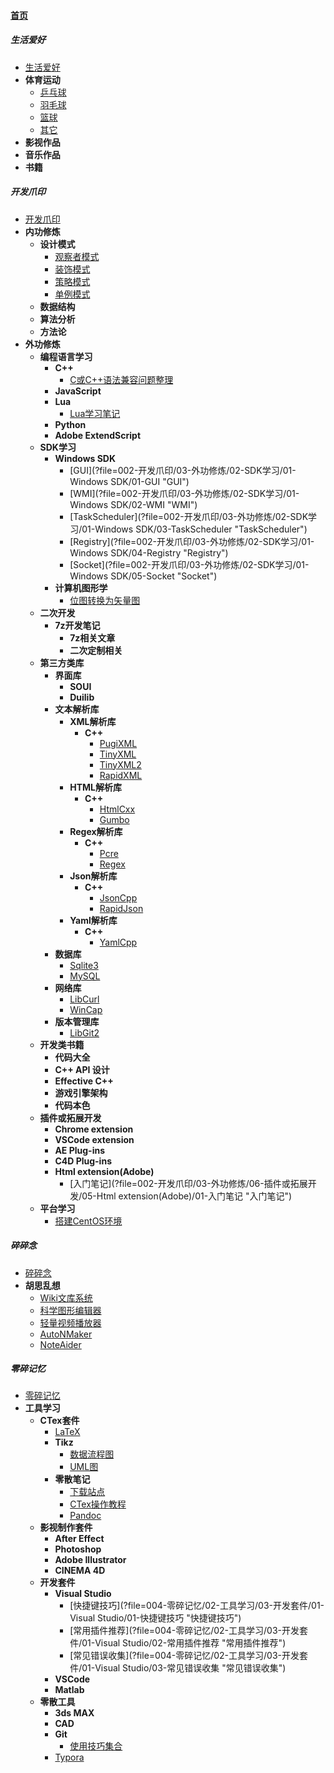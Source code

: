 
#### [首页](?file=首页 "返回首页")

##### 生活爱好
- [生活爱好](?file=001-生活爱好/01-生活爱好 "生活爱好")
- **体育运动**
    - [乒乓球](?file=001-生活爱好/02-体育运动/01-乒乓球 "乒乓球")
    - [羽毛球](?file=001-生活爱好/02-体育运动/02-羽毛球 "羽毛球")
    - [篮球](?file=001-生活爱好/02-体育运动/03-篮球 "篮球")
    - [其它](?file=001-生活爱好/02-体育运动/04-其它 "其它")
- **影视作品**
- **音乐作品**
- **书籍**

##### 开发爪印
- [开发爪印](?file=002-开发爪印/01-开发爪印 "开发爪印")
- **内功修炼**
    - **设计模式**
        - [观察者模式](?file=002-开发爪印/02-内功修炼/01-设计模式/01-观察者模式 "观察者模式")
        - [装饰模式](?file=002-开发爪印/02-内功修炼/01-设计模式/02-装饰模式 "装饰模式")
        - [策略模式](?file=002-开发爪印/02-内功修炼/01-设计模式/03-策略模式 "策略模式")
        - [单例模式](?file=002-开发爪印/02-内功修炼/01-设计模式/04-单例模式 "单例模式")
    - **数据结构**
    - **算法分析**
    - **方法论**
- **外功修炼**
    - **编程语言学习**
        - **C++**
            - [C或C++语法兼容问题整理](?file=002-开发爪印/03-外功修炼/01-编程语言学习/01-C++/01-C或C++语法兼容问题整理 "C或C++语法兼容问题整理")
        - **JavaScript**
        - **Lua**
            - [Lua学习笔记](?file=002-开发爪印/03-外功修炼/01-编程语言学习/03-Lua/001-Lua学习笔记 "Lua学习笔记")
        - **Python**
        - **Adobe ExtendScript**
    - **SDK学习**
        - **Windows SDK**
            - [GUI](?file=002-开发爪印/03-外功修炼/02-SDK学习/01-Windows SDK/01-GUI "GUI")
            - [WMI](?file=002-开发爪印/03-外功修炼/02-SDK学习/01-Windows SDK/02-WMI "WMI")
            - [TaskScheduler](?file=002-开发爪印/03-外功修炼/02-SDK学习/01-Windows SDK/03-TaskScheduler "TaskScheduler")
            - [Registry](?file=002-开发爪印/03-外功修炼/02-SDK学习/01-Windows SDK/04-Registry "Registry")
            - [Socket](?file=002-开发爪印/03-外功修炼/02-SDK学习/01-Windows SDK/05-Socket "Socket")
        - **计算机图形学**
            - [位图转换为矢量图](?file=002-开发爪印/03-外功修炼/02-SDK学习/02-计算机图形学/01-位图转换为矢量图 "位图转换为矢量图")
    - **二次开发**
        - **7z开发笔记**
            - **7z相关文章**
            - **二次定制相关**
    - **第三方类库**
        - **界面库**
            - **SOUI**
            - **Duilib**
        - **文本解析库**
            - **XML解析库**
                - **C++**
                    - [PugiXML](?file=002-开发爪印/03-外功修炼/04-第三方类库/02-文本解析库/01-XML解析库/01-C++/01-PugiXML "PugiXML")
                    - [TinyXML](?file=002-开发爪印/03-外功修炼/04-第三方类库/02-文本解析库/01-XML解析库/01-C++/02-TinyXML "TinyXML")
                    - [TinyXML2](?file=002-开发爪印/03-外功修炼/04-第三方类库/02-文本解析库/01-XML解析库/01-C++/03-TinyXML2 "TinyXML2")
                    - [RapidXML](?file=002-开发爪印/03-外功修炼/04-第三方类库/02-文本解析库/01-XML解析库/01-C++/04-RapidXML "RapidXML")
            - **HTML解析库**
                - **C++**
                    - [HtmlCxx](?file=002-开发爪印/03-外功修炼/04-第三方类库/02-文本解析库/02-HTML解析库/01-C++/01-HtmlCxx "HtmlCxx")
                    - [Gumbo](?file=002-开发爪印/03-外功修炼/04-第三方类库/02-文本解析库/02-HTML解析库/01-C++/02-Gumbo "Gumbo")
            - **Regex解析库**
                - **C++**
                    - [Pcre](?file=002-开发爪印/03-外功修炼/04-第三方类库/02-文本解析库/03-Regex解析库/01-C++/01-Pcre "Pcre")
                    - [Regex](?file=002-开发爪印/03-外功修炼/04-第三方类库/02-文本解析库/03-Regex解析库/01-C++/02-Regex "Regex")
            - **Json解析库**
                - **C++**
                    - [JsonCpp](?file=002-开发爪印/03-外功修炼/04-第三方类库/02-文本解析库/04-Json解析库/01-C++/01-JsonCpp "JsonCpp")
                    - [RapidJson](?file=002-开发爪印/03-外功修炼/04-第三方类库/02-文本解析库/04-Json解析库/01-C++/02-RapidJson "RapidJson")
            - **Yaml解析库**
                - **C++**
                    - [YamlCpp](?file=002-开发爪印/03-外功修炼/04-第三方类库/02-文本解析库/05-Yaml解析库/01-C++/01-YamlCpp "YamlCpp")
        - **数据库**
            - [Sqlite3](?file=002-开发爪印/03-外功修炼/04-第三方类库/03-数据库/01-Sqlite3 "Sqlite3")
            - [MySQL](?file=002-开发爪印/03-外功修炼/04-第三方类库/03-数据库/02-MySQL "MySQL")
        - **网络库**
            - [LibCurl](?file=002-开发爪印/03-外功修炼/04-第三方类库/04-网络库/01-LibCurl "LibCurl")
            - [WinCap](?file=002-开发爪印/03-外功修炼/04-第三方类库/04-网络库/02-WinCap "WinCap")
        - **版本管理库**
            - [LibGit2](?file=002-开发爪印/03-外功修炼/04-第三方类库/05-版本管理库/01-LibGit2 "LibGit2")
    - **开发类书籍**
        - **代码大全**
        - **C++ API 设计**
        - **Effective C++**
        - **游戏引擎架构**
        - **代码本色**
    - **插件或拓展开发**
        - **Chrome extension**
        - **VSCode extension**
        - **AE Plug-ins**
        - **C4D Plug-ins**
        - **Html extension(Adobe)**
            - [入门笔记](?file=002-开发爪印/03-外功修炼/06-插件或拓展开发/05-Html extension(Adobe)/01-入门笔记 "入门笔记")
    - **平台学习**
        - [搭建CentOS环境](?file=002-开发爪印/03-外功修炼/07-平台学习/01-搭建CentOS环境 "搭建CentOS环境")

##### 碎碎念
- [碎碎念](?file=003-碎碎念/01-碎碎念 "碎碎念")
- **胡思乱想**
    - [Wiki文库系统](?file=003-碎碎念/02-胡思乱想/01-Wiki文库系统 "Wiki文库系统")
    - [科学图形编辑器](?file=003-碎碎念/02-胡思乱想/02-科学图形编辑器 "科学图形编辑器")
    - [轻量视频播放器](?file=003-碎碎念/02-胡思乱想/03-轻量视频播放器 "轻量视频播放器")
    - [AutoNMaker](?file=003-碎碎念/02-胡思乱想/04-AutoNMaker "AutoNMaker")
    - [NoteAider](?file=003-碎碎念/02-胡思乱想/05-NoteAider "NoteAider")

##### 零碎记忆
- [零碎记忆](?file=004-零碎记忆/01-零碎记忆 "零碎记忆")
- **工具学习**
    - **CTex套件**
        - [LaTeX](?file=004-零碎记忆/02-工具学习/01-CTex套件/01-LaTeX "LaTeX")
        - **Tikz**
            - [数据流程图](?file=004-零碎记忆/02-工具学习/01-CTex套件/02-Tikz/01-数据流程图 "数据流程图")
            - [UML图](?file=004-零碎记忆/02-工具学习/01-CTex套件/02-Tikz/02-UML图 "UML图")
        - **零散笔记**
            - [下载站点](?file=004-零碎记忆/02-工具学习/01-CTex套件/03-零散笔记/01-下载站点 "下载站点")
            - [CTex操作教程](?file=004-零碎记忆/02-工具学习/01-CTex套件/03-零散笔记/02-CTex操作教程 "CTex操作教程")
            - [Pandoc](?file=004-零碎记忆/02-工具学习/01-CTex套件/03-零散笔记/03-Pandoc "Pandoc")
    - **影视制作套件**
        - **After Effect**
        - **Photoshop**
        - **Adobe Illustrator**
        - **CINEMA 4D**
    - **开发套件**
        - **Visual Studio**
            - [快捷键技巧](?file=004-零碎记忆/02-工具学习/03-开发套件/01-Visual Studio/01-快捷键技巧 "快捷键技巧")
            - [常用插件推荐](?file=004-零碎记忆/02-工具学习/03-开发套件/01-Visual Studio/02-常用插件推荐 "常用插件推荐")
            - [常见错误收集](?file=004-零碎记忆/02-工具学习/03-开发套件/01-Visual Studio/03-常见错误收集 "常见错误收集")
        - **VSCode**
        - **Matlab**
    - **零散工具**
        - **3ds MAX**
        - **CAD**
        - **Git**
            - [使用技巧集合](?file=004-零碎记忆/02-工具学习/04-零散工具/03-Git/01-使用技巧集合 "使用技巧集合")
        - [Typora](?file=004-零碎记忆/02-工具学习/04-零散工具/04-Typora "Typora")
